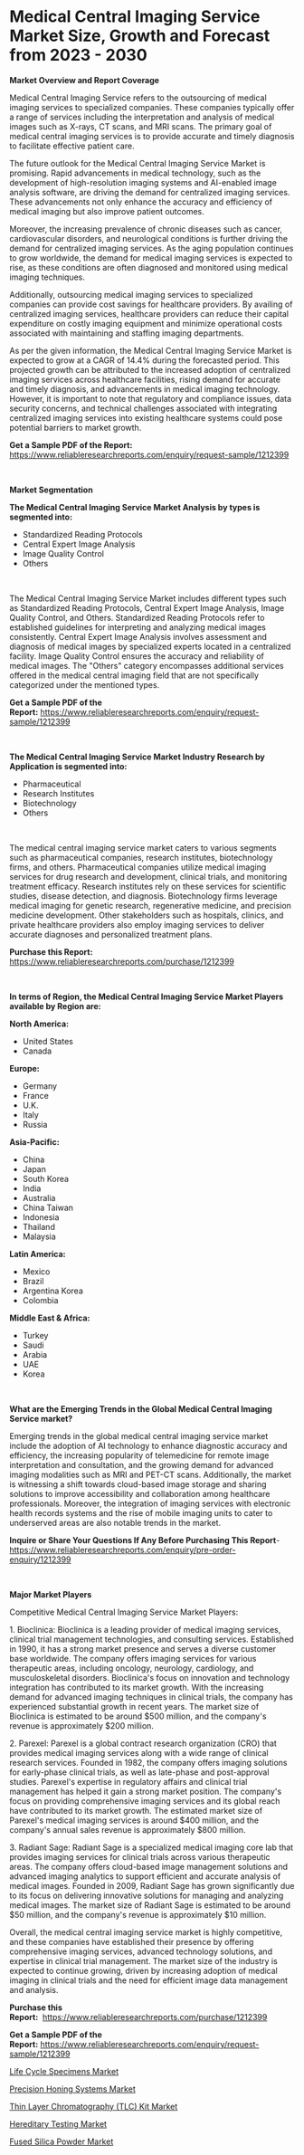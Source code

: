 <p><h1>Medical Central Imaging Service Market Size, Growth and Forecast from 2023 - 2030</h1></p><p><strong>Market Overview and Report Coverage</strong></p>
<p><p>Medical Central Imaging Service refers to the outsourcing of medical imaging services to specialized companies. These companies typically offer a range of services including the interpretation and analysis of medical images such as X-rays, CT scans, and MRI scans. The primary goal of medical central imaging services is to provide accurate and timely diagnosis to facilitate effective patient care.</p><p>The future outlook for the Medical Central Imaging Service Market is promising. Rapid advancements in medical technology, such as the development of high-resolution imaging systems and AI-enabled image analysis software, are driving the demand for centralized imaging services. These advancements not only enhance the accuracy and efficiency of medical imaging but also improve patient outcomes.</p><p>Moreover, the increasing prevalence of chronic diseases such as cancer, cardiovascular disorders, and neurological conditions is further driving the demand for centralized imaging services. As the aging population continues to grow worldwide, the demand for medical imaging services is expected to rise, as these conditions are often diagnosed and monitored using medical imaging techniques.</p><p>Additionally, outsourcing medical imaging services to specialized companies can provide cost savings for healthcare providers. By availing of centralized imaging services, healthcare providers can reduce their capital expenditure on costly imaging equipment and minimize operational costs associated with maintaining and staffing imaging departments.</p><p>As per the given information, the Medical Central Imaging Service Market is expected to grow at a CAGR of 14.4% during the forecasted period. This projected growth can be attributed to the increased adoption of centralized imaging services across healthcare facilities, rising demand for accurate and timely diagnosis, and advancements in medical imaging technology. However, it is important to note that regulatory and compliance issues, data security concerns, and technical challenges associated with integrating centralized imaging services into existing healthcare systems could pose potential barriers to market growth.</p></p>
<p><strong>Get a Sample PDF of the Report:</strong> <a href="https://www.reliableresearchreports.com/enquiry/request-sample/1212399">https://www.reliableresearchreports.com/enquiry/request-sample/1212399</a></p>
<p>&nbsp;</p>
<p><strong>Market Segmentation</strong></p>
<p><strong>The Medical Central Imaging Service Market Analysis by types is segmented into:</strong></p>
<p><ul><li>Standardized Reading Protocols</li><li>Central Expert Image Analysis</li><li>Image Quality Control</li><li>Others</li></ul></p>
<p>&nbsp;</p>
<p><p>The Medical Central Imaging Service Market includes different types such as Standardized Reading Protocols, Central Expert Image Analysis, Image Quality Control, and Others. Standardized Reading Protocols refer to established guidelines for interpreting and analyzing medical images consistently. Central Expert Image Analysis involves assessment and diagnosis of medical images by specialized experts located in a centralized facility. Image Quality Control ensures the accuracy and reliability of medical images. The "Others" category encompasses additional services offered in the medical central imaging field that are not specifically categorized under the mentioned types.</p></p>
<p><strong>Get a Sample PDF of the Report:</strong>&nbsp;<a href="https://www.reliableresearchreports.com/enquiry/request-sample/1212399">https://www.reliableresearchreports.com/enquiry/request-sample/1212399</a></p>
<p>&nbsp;</p>
<p><strong>The Medical Central Imaging Service Market Industry Research by Application is segmented into:</strong></p>
<p><ul><li>Pharmaceutical</li><li>Research Institutes</li><li>Biotechnology</li><li>Others</li></ul></p>
<p>&nbsp;</p>
<p><p>The medical central imaging service market caters to various segments such as pharmaceutical companies, research institutes, biotechnology firms, and others. Pharmaceutical companies utilize medical imaging services for drug research and development, clinical trials, and monitoring treatment efficacy. Research institutes rely on these services for scientific studies, disease detection, and diagnosis. Biotechnology firms leverage medical imaging for genetic research, regenerative medicine, and precision medicine development. Other stakeholders such as hospitals, clinics, and private healthcare providers also employ imaging services to deliver accurate diagnoses and personalized treatment plans.</p></p>
<p><strong>Purchase this Report:</strong>&nbsp; <a href="https://www.reliableresearchreports.com/purchase/1212399">https://www.reliableresearchreports.com/purchase/1212399</a></p>
<p>&nbsp;</p>
<p><strong>In terms of Region, the Medical Central Imaging Service Market Players available by Region are:</strong></p>
<p>
    <p> <strong> North America: </strong>
        <ul>
            <li>United States</li>
            <li>Canada</li>
        </ul>
        </p> 
    <p> <strong> Europe: </strong>
        <ul>
            <li>Germany</li>
            <li>France</li>
            <li>U.K.</li>
            <li>Italy</li>
            <li>Russia</li>
        </ul>
        </p> 
    <p> <strong> Asia-Pacific: </strong>
        <ul>
            <li>China</li>
            <li>Japan</li>
            <li>South Korea</li>
            <li>India</li>
            <li>Australia</li>
            <li>China Taiwan</li>
            <li>Indonesia</li>
            <li>Thailand</li>
            <li>Malaysia</li>
        </ul>
        </p> 
    <p> <strong> Latin America: </strong>
        <ul>
            <li>Mexico</li>
            <li>Brazil</li>
            <li>Argentina Korea</li>
            <li>Colombia</li>
        </ul>
        </p> 
    <p> <strong> Middle East & Africa: </strong>
        <ul>
            <li>Turkey</li>
            <li>Saudi</li>
            <li>Arabia</li>
            <li>UAE</li>
            <li>Korea</li>
        </ul>
    </p>
    </p>
<p>&nbsp;</p>
<p><strong>What are the Emerging Trends in the Global Medical Central Imaging Service market?</strong></p>
<p><p>Emerging trends in the global medical central imaging service market include the adoption of AI technology to enhance diagnostic accuracy and efficiency, the increasing popularity of telemedicine for remote image interpretation and consultation, and the growing demand for advanced imaging modalities such as MRI and PET-CT scans. Additionally, the market is witnessing a shift towards cloud-based image storage and sharing solutions to improve accessibility and collaboration among healthcare professionals. Moreover, the integration of imaging services with electronic health records systems and the rise of mobile imaging units to cater to underserved areas are also notable trends in the market.</p></p>
<p><strong>Inquire or Share Your Questions If Any Before Purchasing This Report</strong>- <a href="https://www.reliableresearchreports.com/enquiry/pre-order-enquiry/1212399">https://www.reliableresearchreports.com/enquiry/pre-order-enquiry/1212399</a></p>
<p>&nbsp;</p>
<p><strong>Major Market Players</strong></p>
<p><p>Competitive Medical Central Imaging Service Market Players:</p><p>1. Bioclinica: Bioclinica is a leading provider of medical imaging services, clinical trial management technologies, and consulting services. Established in 1990, it has a strong market presence and serves a diverse customer base worldwide. The company offers imaging services for various therapeutic areas, including oncology, neurology, cardiology, and musculoskeletal disorders. Bioclinica's focus on innovation and technology integration has contributed to its market growth. With the increasing demand for advanced imaging techniques in clinical trials, the company has experienced substantial growth in recent years. The market size of Bioclinica is estimated to be around $500 million, and the company's revenue is approximately $200 million.</p><p>2. Parexel: Parexel is a global contract research organization (CRO) that provides medical imaging services along with a wide range of clinical research services. Founded in 1982, the company offers imaging solutions for early-phase clinical trials, as well as late-phase and post-approval studies. Parexel's expertise in regulatory affairs and clinical trial management has helped it gain a strong market position. The company's focus on providing comprehensive imaging services and its global reach have contributed to its market growth. The estimated market size of Parexel's medical imaging services is around $400 million, and the company's annual sales revenue is approximately $800 million.</p><p>3. Radiant Sage: Radiant Sage is a specialized medical imaging core lab that provides imaging services for clinical trials across various therapeutic areas. The company offers cloud-based image management solutions and advanced imaging analytics to support efficient and accurate analysis of medical images. Founded in 2009, Radiant Sage has grown significantly due to its focus on delivering innovative solutions for managing and analyzing medical images. The market size of Radiant Sage is estimated to be around $50 million, and the company's revenue is approximately $10 million.</p><p>Overall, the medical central imaging service market is highly competitive, and these companies have established their presence by offering comprehensive imaging services, advanced technology solutions, and expertise in clinical trial management. The market size of the industry is expected to continue growing, driven by increasing adoption of medical imaging in clinical trials and the need for efficient image data management and analysis.</p></p>
<p><strong>Purchase this Report:</strong>&nbsp;&nbsp;<a href="https://www.reliableresearchreports.com/purchase/1212399">https://www.reliableresearchreports.com/purchase/1212399</a></p>
<p></p>
<p><strong>Get a Sample PDF of the Report:</strong>&nbsp;<a href="https://www.reliableresearchreports.com/enquiry/request-sample/1212399">https://www.reliableresearchreports.com/enquiry/request-sample/1212399</a></p>
<p><p><a href="https://www.linkedin.com/pulse/life-cycle-specimens-market-size-2023-2030/">Life Cycle Specimens Market</a></p><p><a href="https://github.com/kholmovskayalyudmila/Market-Research-Report-List-1/blob/main/precision-honing-systems-market.md">Precision Honing Systems Market</a></p><p><a href="https://www.linkedin.com/pulse/decoding-thin-layer-chromatography-tlc-kit/">Thin Layer Chromatography (TLC) Kit Market</a></p><p><a href="https://medium.com/@itzelheller546/hereditary-testing-market-the-key-to-successful-business-strategy-forecast-till-2030-785ac857c507">Hereditary Testing Market</a></p><p><a href="https://github.com/sofyaavrova/Market-Research-Report-List-1/blob/main/fused-silica-powder-market.md">Fused Silica Powder Market</a></p></p>
